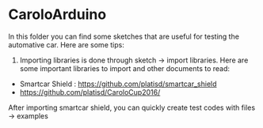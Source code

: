 # CaroloArduino

In this folder you can find some sketches that are useful for testing the automative car. Here are some tips:

1. Importing libraries is done through sketch -> import libraries. Here are some important libraries to import and other documents to read:
 - Smartcar Shield : https://github.com/platisd/smartcar_shield
 - https://github.com/platisd/CaroloCup2016/
 
 After importing smartcar shield, you can quickly create test codes with files -> examples
 
